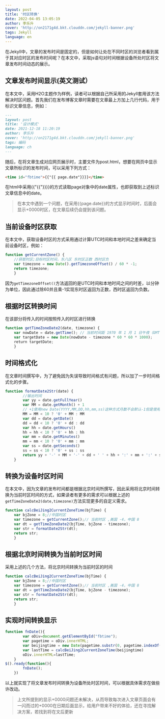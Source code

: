 ```yaml
---
layout: post
title: '时区转换'
date: 2022-04-05 13:05:19
author: 李乐升
cover: 'http://on2171g4d.bkt.clouddn.com/jekyll-banner.png'
tags: Jekyll
language: en
---
```

在Jekyll中，文章的发布时间是固定的，但是如何让处在不同时区的浏览者看到属于其对应时区的发布时间呢？在本文中，采取js语句对时间根据设备所处时区将文章发布时间动态的展示。

## 文章发布时间显示(英文测试）

在本文中，采用H2O主题作为样例，读者可以根据自己所采用的Jekyll套用该方法解决时区问题。首先我们在发布博客文章时需要在文章最上方加上几行代码，用于标识文章信息，例如：

```markdown
---
layout: post
title: '设计模式'
date: 2021-12-18 11:20:19
author: 李乐升
cover: 'http://on2171g4d.bkt.clouddn.com/jekyll-banner.png'
tags: 编码
language: ch
---
```

随后，在将文章生成对应网页展示时，主要文件为post.html，想要在网页中显示文章所标识的发布时间，可以采用下列方式：

```html
<time id="fbtime">{{"{{ page.date"}}}}</time>
```

在html中采用{{"{{"}}}}的方式读取page对象中的date属性，也即获取到上述标识文章信息中的date。

> 在本文中遇到一个问题，在采用{{page.date}}的方式显示时间时，后面会显示+0000时区，在文章后续仍会提到该问题。

## 当前设备时区获取

在本文中，获取设备时区的方式采用通过计算UTC时间和本地时间之差来确定当前设备时区，例如：

```javascript
function getCurrentZone() {
    //获取时区;目标时区时间，东八区 东时区正数 西时区负
    var timezone = new Date().getTimezoneOffset() / 60 * -1;
    return timezone;
	}
```

因为`getTimezoneOffset()`方法返回的是UTC时间和本地时间之间的时差，以分钟为单位，因此通过除60并且乘-1实现东时区返回为正数，西时区返回为负数。

## 根据时区转换时间

在该部分将传入的时间按照传入的时区进行转换

```javascript
function getTimeZoneDate2(date, timezone) {
    var nowDate = date.getTime(); // 当前时间距 1970 年 1 月 1 日午夜（GMT 时间）之间的毫秒数
    var targetDate = new Date(nowDate - timezone * 60 * 60 * 1000);
    return targetDate;
	}
```

## 时间格式化

在文章时间撰写中，为了避免因为失误导致时间格式有问题，所以加了一步时间格式化的步骤。

```javascript
function formatDate2Str(date) {
		//输出时间
		var yy = date.getFullYear()
		var MM = date.getMonth() + 1
		// +1使用new Date(YYYY,MM,DD,hh,mm,ss)这种方式月数不会默认-1但是使用new Date('YYYY-MM-DD hh:mm:ss')会默认-1
		MM = MM < 10 ? '0' + MM : MM
		var dd = date.getDate()
		dd = dd < 10 ? '0' + dd : dd
		var hh = date.getHours()
		hh = hh < 10 ? '0' + hh : hh
		var mm = date.getMinutes()
		mm = mm < 10 ? '0' + mm : mm
		var ss = date.getSeconds()
		ss = ss < 10 ? '0' + ss : ss
		return yy + '-' + MM + '-' + dd + ' ' + hh + ':' + mm + ':' + ss;
	}
```

## 转换为设备时区时间

在本文中，因为文章的发布时间都是根据北京时间所撰写，因此采用将北京时间转换为当前时区时间的方式，如果读者有更多的需求可以根据上述的`getTimeZoneDate2(date,timezone)`方法实现更多的自定义需求。

```javascript
function calcBeiJing2CurrentZoneTime(bjTime) {
    var bjZone = 8;//中国时区
	var timezone = getCurrentZone();// 当前时区 ,美国 -4，中国 8
	var dt = getTimeZoneDate2(bjTime, bjZone - timezone);
	var str = formatDate2Str(dt);
	return str;
	}	
```

## 根据北京时间转换为当前时区时间

采用上述的几个方法，将北京时间转换为当前时区的时间

```javascript
function calcBeiJing2CurrentZoneTime(bjTime) {
	var bjZone = 8;//中国时区
	var timezone = getCurrentZone();// 当前时区 ,美国 -4，中国 8
	var dt = getTimeZoneDate2(bjTime, bjZone - timezone);
	var str = formatDate2Str(dt);
	return str;
	}
```

## 实现时间转换显示

```javascript
function fnDate(){
		var oDiv=document.getElementById("fbtime");
		var pagetime = oDiv.innerHTML;
		var beijingtime = new Date(pagetime.substr(0, pagetime.indexOf("+")));
		var lastTime = calcBeiJing2CurrentZoneTime(beijingtime)
		oDiv.innerHTML=lastTime;
    }
$().ready(function(){
        fnDate();
    })
```

以上就实现了将文章发布时间转换为设备所处时区时间，可以根据具体需求在做些许改动。

> 上文所提到的显示+0000问题还未解决，从而导致每次进入文章页面会有一闪而过的+0000在日期后面显示，给用户带来不好的体验，还在寻找解决方案，若找到将在文后更新
